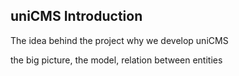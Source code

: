 uniCMS Introduction
-------------------

The idea behind the project
why we develop uniCMS

the big picture, the model, relation between entities
